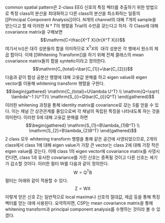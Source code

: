 common spatial pattern은 2-class EEG 신호의 특징 벡터를 추출하기 위한 방법으로 특정 class의 분산을 최대화하고 다른 class의 분산을 최소화하는 일종의 [[Principal Component Analysis]]이다. $N$개의 channel의 대해 $T$개의 sample을 얻는다고 할 때 이러한 $N*T$의 행렬을 Trial의 수만큼 갖는다고 하자. 각 Class에 대해 covariance matrix을 구해보면
$$\mathrm{C=\frac{X^T X}{tr(X^T X)}}$$
여기서 tr()은 대각 성분들의 합을 의미하므로 $\mathrm{X^T X}$의  대각 성분은 각 행에서 원소의 제곱 합이다. 이제 [[Whitening Transform]]을 하기 위해 전체 클래스의 mean covariance matrix들의 합을 syntetic이라고 정의한다.
$$\mathrm{C_{total}=\bar{C_{1}}+\bar{C_{2}}}$$
다음과 같이 합성 공분산 행렬에 대해 고윳값 분해를 하고 eigen value와 eigen vector를 이용해 whitening transform 행렬을 구한다.
$$\begin{gathered}
\mathrm{C_{total}=U\lambda U^T} \\
\mathrm{Q=\sqrt{ \lambda^-1 }U^T}\\
\mathrm{S_{i}=Q\bar{C_{i}}Q^T}
\end{gathered}$$
이러한 whitening 과정을 통해 identity matrix를 covariance로 갖는 S를 얻을 수 있다. 이는 채널 간 상관관계를 줄임으로써 각 채널의 독립된 특징을 나타내도록 하는 것을 의미한다. 이러한 S에 대해 고윳값 분해를 하면
$$\begin{gathered}
\mathrm{S_{1}=B\lambda_{1}B^T} \\
\mathrm{S_{2}=B\lambda_{2}B^T}
\end{gathered}$$
2 class 모두 whitening transform 행렬을 통해 같은 공간에 사영되었으므로, 2개의 class에서 class 1에 대해 eigen value가 가장 큰 vector는 class 2에 대해 가장 작은 eigen value를 갖는다. 이때 class 1의 eigen vector에 covariance matrix를 사영시킨다면, class 1과 유사한 covariance를 가진 신호는 증폭될 것이고 다른 신호는 세기가 감소할 것이다. 이러한 필터 W를 다음과 같이 정의한다.
$$\mathrm{W=Q^T B}$$
필터는 아래와 같이 적용할 수 있다.
$$\mathrm{Z=WX}$$
이렇게 얻은 신호 Z는 일반적으로 local maxima나 신호의 절대값, 제곱 등을 통해 특징 벡터를 얻는 데에 사용된다. 요약하자면, CSP는 mean covariance matrix을 통해 whitening transform과 principal component analysis를 수행하는 것이라 볼 수 있겠다.